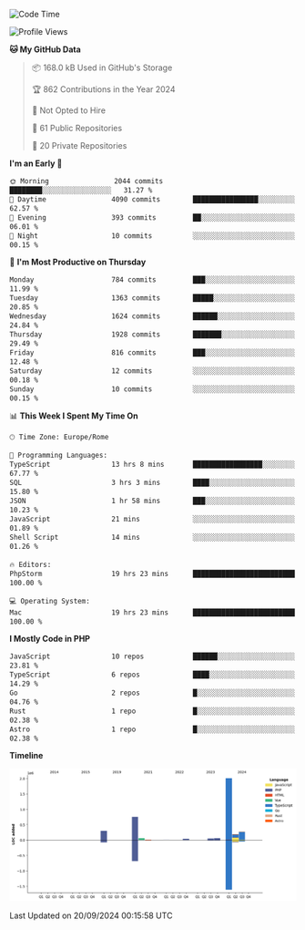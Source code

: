 <!--START_SECTION:waka-->
![Code Time](http://img.shields.io/badge/Code%20Time-5%2C319%20hrs%2037%20mins-blue)

![Profile Views](http://img.shields.io/badge/Profile%20Views-0-blue)

**🐱 My GitHub Data** 

> 📦 168.0 kB Used in GitHub's Storage 
 > 
> 🏆 862 Contributions in the Year 2024
 > 
> 🚫 Not Opted to Hire
 > 
> 📜 61 Public Repositories 
 > 
> 🔑 20 Private Repositories 
 > 
**I'm an Early 🐤** 

```text
🌞 Morning                2044 commits        ████████░░░░░░░░░░░░░░░░░   31.27 % 
🌆 Daytime                4090 commits        ████████████████░░░░░░░░░   62.57 % 
🌃 Evening                393 commits         ██░░░░░░░░░░░░░░░░░░░░░░░   06.01 % 
🌙 Night                  10 commits          ░░░░░░░░░░░░░░░░░░░░░░░░░   00.15 % 
```
📅 **I'm Most Productive on Thursday** 

```text
Monday                   784 commits         ███░░░░░░░░░░░░░░░░░░░░░░   11.99 % 
Tuesday                  1363 commits        █████░░░░░░░░░░░░░░░░░░░░   20.85 % 
Wednesday                1624 commits        ██████░░░░░░░░░░░░░░░░░░░   24.84 % 
Thursday                 1928 commits        ███████░░░░░░░░░░░░░░░░░░   29.49 % 
Friday                   816 commits         ███░░░░░░░░░░░░░░░░░░░░░░   12.48 % 
Saturday                 12 commits          ░░░░░░░░░░░░░░░░░░░░░░░░░   00.18 % 
Sunday                   10 commits          ░░░░░░░░░░░░░░░░░░░░░░░░░   00.15 % 
```


📊 **This Week I Spent My Time On** 

```text
🕑︎ Time Zone: Europe/Rome

💬 Programming Languages: 
TypeScript               13 hrs 8 mins       █████████████████░░░░░░░░   67.77 % 
SQL                      3 hrs 3 mins        ████░░░░░░░░░░░░░░░░░░░░░   15.80 % 
JSON                     1 hr 58 mins        ███░░░░░░░░░░░░░░░░░░░░░░   10.23 % 
JavaScript               21 mins             ░░░░░░░░░░░░░░░░░░░░░░░░░   01.89 % 
Shell Script             14 mins             ░░░░░░░░░░░░░░░░░░░░░░░░░   01.26 % 

🔥 Editors: 
PhpStorm                 19 hrs 23 mins      █████████████████████████   100.00 % 

💻 Operating System: 
Mac                      19 hrs 23 mins      █████████████████████████   100.00 % 
```

**I Mostly Code in PHP** 

```text
JavaScript               10 repos            ██████░░░░░░░░░░░░░░░░░░░   23.81 % 
TypeScript               6 repos             ████░░░░░░░░░░░░░░░░░░░░░   14.29 % 
Go                       2 repos             █░░░░░░░░░░░░░░░░░░░░░░░░   04.76 % 
Rust                     1 repo              █░░░░░░░░░░░░░░░░░░░░░░░░   02.38 % 
Astro                    1 repo              █░░░░░░░░░░░░░░░░░░░░░░░░   02.38 % 
```



**Timeline**

![Lines of Code chart](https://raw.githubusercontent.com/frnwtr/frnwtr/main/assets/bar_graph.png)


 Last Updated on 20/09/2024 00:15:58 UTC
<!--END_SECTION:waka-->